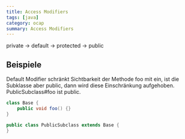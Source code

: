 ```yaml
---
title: Access Modifiers
tags: [java]
category: ocap
summary: Access Modifiers
---
```


private -> default -> protected -> public


## Beispiele

Default Modifier schränkt Sichtbarkeit der Methode foo mit ein, ist die Subklasse aber public, dann wird diese Einschränkung aufgehoben. PublicSubclass#foo ist public. 
~~~java
class Base {
	public void foo() {}
}

public class PublicSubclass extends Base {
}
~~~
